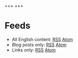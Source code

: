 +++
+++

# Feeds

- All English content: [RSS](https://blog.jutty.dev/rss.xml) [Atom](https://blog.jutty.dev/atom.xml)
- Blog posts only: [RSS](https://blog.jutty.dev/posts/rss.xml) [Atom](https://blog.jutty.dev/posts/atom.xml)
- Links only: [RSS](https://blog.jutty.dev/links/rss.xml) [Atom](https://blog.jutty.dev/links/atom.xml)
